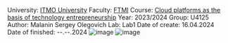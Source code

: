 University: [ITMO University](https://itmo.ru/ru/)
Faculty: [FTMI](https://ftmi.itmo.ru/)
Course: [Cloud platforms as the basis of technology entrepreneurship](https://itmo-ict-faculty.github.io/cloud-platforms-as-the-basis-of-technology-entrepreneurship/)
Year: 2023/2024
Group: U4125
Author: Malanin Sergey Olegovich
Lab: Lab1
Date of create: 16.04.2024
Date of finished: --.--.2024
![image](https://github.com/Aelirennnn/2023_2024-cloud-platforms-as-the-basis-of-technology-entrepreneurship-u4125-malanin_s_o/assets/125411403/23b8cfb2-856a-42fb-a4bd-ca2b69f45238)
![image](https://github.com/Aelirennnn/2023_2024-cloud-platforms-as-the-basis-of-technology-entrepreneurship-u4125-malanin_s_o/assets/125411403/2a4c1d81-0c48-4885-86d7-aad75f3f8bea)
